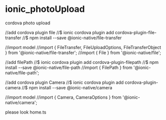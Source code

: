# ionic_photoUpload
cordova photo upload

//add cordova plugin file
//$ ionic cordova plugin add cordova-plugin-file-transfer
//$ npm install --save @ionic-native/file-transfer

//import model
//import { FileTransfer, FileUploadOptions, FileTransferObject } from '@ionic-native/file-transfer';
//import { File } from '@ionic-native/file';

//add filePath
//$ ionic cordova plugin add cordova-plugin-filepath
//$ npm install --save @ionic-native/file-path
//import { FilePath } from '@ionic-native/file-path';

//add cordova plugin Camera
//$ ionic cordova plugin add cordova-plugin-camera
//$ npm install --save @ionic-native/camera

//import model
//import { Camera, CameraOptions } from '@ionic-native/camera';


please look home.ts
